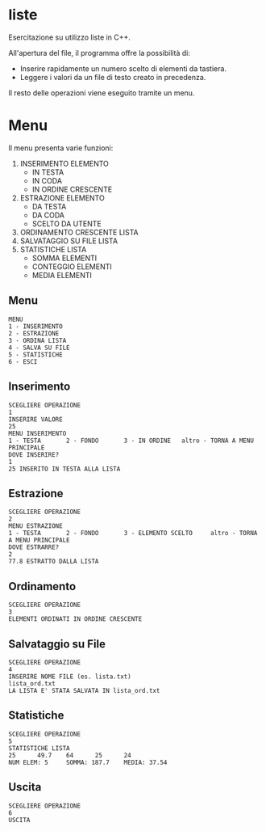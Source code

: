 # liste

Esercitazione su utilizzo liste in C++.

All'apertura del file, il programma offre la possibilità di:
* Inserire rapidamente un numero scelto di elementi da tastiera.
* Leggere i valori da un file di testo creato in precedenza.

Il resto delle operazioni viene eseguito tramite un menu.

# Menu

Il menu presenta varie funzioni:
1. INSERIMENTO ELEMENTO
    - IN TESTA
    - IN CODA
    - IN ORDINE CRESCENTE
2. ESTRAZIONE ELEMENTO
    - DA TESTA
    - DA CODA
    - SCELTO DA UTENTE
3. ORDINAMENTO CRESCENTE LISTA
4. SALVATAGGIO SU FILE LISTA
5. STATISTICHE LISTA
    - SOMMA ELEMENTI
    - CONTEGGIO ELEMENTI
    - MEDIA ELEMENTI

## Menu

```
MENU
1 - INSERIMENTO
2 - ESTRAZIONE
3 - ORDINA LISTA
4 - SALVA SU FILE
5 - STATISTICHE
6 - ESCI
```
## Inserimento

```
SCEGLIERE OPERAZIONE
1
INSERIRE VALORE
25
MENU INSERIMENTO
1 - TESTA       2 - FONDO       3 - IN ORDINE   altro - TORNA A MENU PRINCIPALE
DOVE INSERIRE?
1
25 INSERITO IN TESTA ALLA LISTA
```
## Estrazione

```
SCEGLIERE OPERAZIONE
2
MENU ESTRAZIONE
1 - TESTA       2 - FONDO       3 - ELEMENTO SCELTO     altro - TORNA A MENU PRINCIPALE
DOVE ESTRARRE?
2
77.8 ESTRATTO DALLA LISTA
```
## Ordinamento

```
SCEGLIERE OPERAZIONE
3
ELEMENTI ORDINATI IN ORDINE CRESCENTE
```
## Salvataggio su File

```
SCEGLIERE OPERAZIONE
4
INSERIRE NOME FILE (es. lista.txt)
lista_ord.txt
LA LISTA E' STATA SALVATA IN lista_ord.txt
```
## Statistiche

```
SCEGLIERE OPERAZIONE
5
STATISTICHE LISTA
25      49.7    64      25      24
NUM ELEM: 5     SOMMA: 187.7    MEDIA: 37.54
```
## Uscita

```
SCEGLIERE OPERAZIONE
6
USCITA
```
